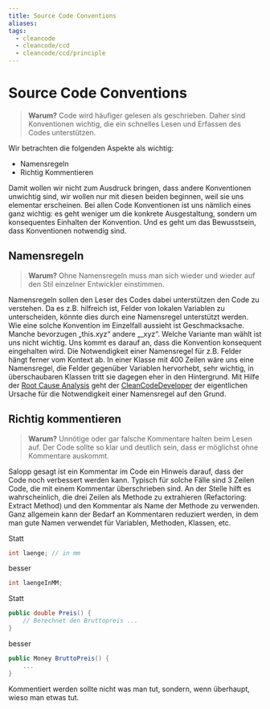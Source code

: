 ```yaml
---
title: Source Code Conventions
aliases: 
tags:
  - cleancode
  - cleancode/ccd
  - cleancode/ccd/principle
---
```

# Source Code Conventions

>**Warum?**
>Code wird häufiger gelesen als geschrieben. Daher sind Konventionen wichtig, die ein schnelles Lesen und Erfassen des Codes unterstützen.

Wir betrachten die folgenden Aspekte als wichtig:

-   Namensregeln
-   Richtig Kommentieren

Damit wollen wir nicht zum Ausdruck bringen, dass andere Konventionen unwichtig sind, wir wollen nur mit diesen beiden beginnen, weil sie uns elementar erscheinen. Bei allen Code Konventionen ist uns nämlich eines ganz wichtig: es geht weniger um die konkrete Ausgestaltung, sondern um konsequentes Einhalten der Konvention. Und es geht um das Bewusstsein, dass Konventionen notwendig sind.

## Namensregeln

>**Warum?**
>Ohne Namensregeln muss man sich wieder und wieder auf den Stil einzelner Entwickler einstimmen.

Namensregeln sollen den Leser des Codes dabei unterstützen den Code zu verstehen. Da es z.B. hilfreich ist, Felder von lokalen Variablen zu unterscheiden, könnte dies durch eine Namensregel unterstützt werden. Wie eine solche Konvention im Einzelfall aussieht ist Geschmacksache. Manche bevorzugen „this.xyz“ andere „_xyz“. Welche Variante man wählt ist uns nicht wichtig. Uns kommt es darauf an, dass die Konvention konsequent eingehalten wird. Die Notwendigkeit einer Namensregel für z.B. Felder hängt ferner vom Kontext ab. In einer Klasse mit 400 Zeilen wäre uns eine Namensregel, die Felder gegenüber Variablen hervorhebt, sehr wichtig, in überschaubaren Klassen tritt sie dagegen eher in den Hintergrund. Mit Hilfe der [Root Cause Analysis](/docs/main/CleanCode/CleanCodeDeveloper/Praktiken/Root%20Cause%20Analysis) geht der [CleanCodeDeveloper](docs/main/CleanCode/CleanCodeDeveloper.md) der eigentlichen Ursache für die Notwendigkeit einer Namensregel auf den Grund.

## Richtig kommentieren

>**Warum?**
>Unnötige oder gar falsche Kommentare halten beim Lesen auf. Der Code sollte so klar und deutlich sein, dass er möglichst ohne Kommentare auskommt.

Salopp gesagt ist ein Kommentar im Code ein Hinweis darauf, dass der Code noch verbessert werden kann. Typisch für solche Fälle sind 3 Zeilen Code, die mit einem Kommentar überschrieben sind. An der Stelle hilft es wahrscheinlich, die drei Zeilen als Methode zu extrahieren (Refactoring: Extract Method) und den Kommentar als Name der Methode zu verwenden. Ganz allgemein kann der Bedarf an Kommentaren reduziert werden, in dem man gute Namen verwendet für Variablen, Methoden, Klassen, etc.

Statt
```csharp
int laenge; // in mm
```
besser
```csharp
int laengeInMM;
```

Statt
```csharp
public double Preis() {
	// Berechnet den Bruttopreis ...
}
```
besser
```csharp
public Money BruttoPreis() {
	...
}
```

Kommentiert werden sollte nicht was man tut, sondern, wenn überhaupt, wieso man etwas tut.
